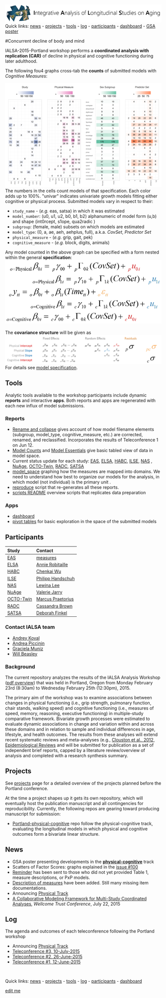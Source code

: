 
[![logl](libs/images/ialsa_long.png)](http://www.ialsa.org/)
Quick links: [news](#news)  -  [projects](#projects)  -  [tools](#tools)  -  [log](#log)  -  [participants](#participants)  -  [dashboard](http://shiny.ouhsc.edu/IALSA-2015-Portland/shiny/dashboard)  -  [GSA poster](https://github.com/IALSA/IALSA-2015-Portland/blob/master/projects/physical-cognitive/gsa_poster.md)

#Concurrent decline of body and mind  

IALSA-2015-Portland workshop performs a **coordinated analysis with replication (CAR)** of decline in physical and cognitive functioning during later adulthood.  

The following fou4 graphs cross-tab the **counts** of submitted models with *Cognitive Measures*:   

 [![model space 5D](./reports/model_space/figure_modelSpace5D/dashboard_tile_graph-1.png)](https://github.com/IALSA/IALSA-2015-Portland/blob/master/reports/model_space/Model-Space-5D.md)  
The numbers in the cells count models of that specification. Each color adds up to 100%. "univar" indicates univariate growth models fitting either cognitive or physical process. Submitted models vary in respect to their:  
 - ```study_name``` - (*e.g.* eas, satsa)  in which it was estimated  
 - ```model_number```: (u0, u1, u2, b0, b1, b2) alphanumeric of model form (u,b) and shape (int0rcept, s1ope, qua2radic )   
 - ```subgroup```: (female, male) subsets on which models are estimated    
 - ```model_type```: (0, a, ae, aeh, aehplus, full), a.k.a. *CovSet*, *Predictor Set* 
 - ```physical_measure``` - (*e.g.*  grip, gait, pek)    
 - ```cognitive_measure``` - (*e.g.*  block, digits, animals)   

 
Any model counted in the above graph can be specified with a form nested within the general **specification**:  
[![general_model_specification](./libs/images/general_model_specification.png)](./reports/model_specification/README.md)  
</br>
The **covariance structure** will be given as
[![general_model_specification](./libs/images/specification_covariance_structure.png)](./reports/model_specification/README.md)  
For  details see [model specification](./reports/model_specification/README.md).  


## Tools  
Analytic tools available to the workshop participants include dynamic **reports** and interactive **apps**. Both reports and apps are regenerated with each new influx of model submissions.  

### Reports 
 - [Rename and collapse](https://github.com/IALSA/IALSA-2015-Portland/blob/master/reports/rename_collapse/Track_renaming.md)  gives account of how model filename elements (subgroup, model_type, cognitive_measure, etc.) are corrected, renamed, and reclassified. Incorporates the results of Teleconference 1 on Jun 12.    
 - [Model Counts](http://htmlpreview.github.io/?https://github.com/IALSA/IALSA-2015-Portland/blob/master/reports/basic/counts.html)  and  [Model Essentials](http://htmlpreview.github.io/?https://github.com/IALSA/IALSA-2015-Portland/blob/master/reports/basic/essentials.html)  give basic tabled view of data in model space.   
 - Current status update for each study:
 [EAS](http://htmlpreview.github.io/?https://github.com/IALSA/IALSA-2015-Portland/blob/master/reports/individual/eas.html), [ELSA](http://htmlpreview.github.io/?https://github.com/IALSA/IALSA-2015-Portland/blob/master/reports/individual/elsa.html), [HABC](http://htmlpreview.github.io/?https://github.com/IALSA/IALSA-2015-Portland/blob/master/reports/individual/habc.html), 
 [ILSE](http://htmlpreview.github.io/?https://github.com/IALSA/IALSA-2015-Portland/blob/master/reports/individual/ilse.html), [NAS](http://htmlpreview.github.io/?https://github.com/IALSA/IALSA-2015-Portland/blob/master/reports/individual/nas.html) , 
 [NuAge](http://htmlpreview.github.io/?https://github.com/IALSA/IALSA-2015-Portland/blob/master/reports/individual/nuage.html),  [OCTO-Twin](http://htmlpreview.github.io/?https://github.com/IALSA/IALSA-2015-Portland/blob/master/reports/individual/octo.html),
 [RADC](http://htmlpreview.github.io/?https://github.com/IALSA/IALSA-2015-Portland/blob/master/reports/individual/radc.html),
 [SATSA](http://htmlpreview.github.io/?https://github.com/IALSA/IALSA-2015-Portland/blob/master/reports/individual/satsa.html)  
 - [model_space](https://raw.githubusercontent.com/IALSA/Portland-physical-cognitive/master/analysis/model_space/cog_domain_map/domain_map-1.png) graphing how the measures are mapped into domains. We need to understand how best to organize our models for the analysis, in which model (not individual) is the primary unit .    
 - [reproduce](./scripts/utility/reproduce.R) script that re-generates all these reports.   
 - [scripts README](./scripts/README.md) overview scripts that replicates data preparation  
 
### Apps  
 - [dashboard](http://shiny.ouhsc.edu/IALSA-2015-Portland/shiny/dashboard)  
 - [pivot tables](http://shiny.ouhsc.edu/IALSA-2015-Portland/shiny/pivotTable) for basic exploration in the space of the submitted models

## Participants
| Study | Contact |
| :---- | :------ |
| [EAS](http://htmlpreview.github.io/?https://github.com/IALSA/IALSA-2015-Portland/blob/master/reports/individual/eas.html) | [measures](./EAS/measures.md) |
| [ELSA](http://htmlpreview.github.io/?https://github.com/IALSA/IALSA-2015-Portland/blob/master/reports/individual/elsa.html) | [Annie Robitaille](mailto:annie.g.robitaille@gmail.com) |
| [HABC](http://htmlpreview.github.io/?https://github.com/IALSA/IALSA-2015-Portland/blob/master/reports/individual/habc.html) | [Chenkai Wu](mailto:chenkai.wu2010@gmail.com) |
| [ILSE](http://htmlpreview.github.io/?https://github.com/IALSA/IALSA-2015-Portland/blob/master/reports/individual/ilse.html) | [Philipp Handschuh](mailto:philipp.handschuh@uni-ulm.de) |
| [NAS](http://htmlpreview.github.io/?https://github.com/IALSA/IALSA-2015-Portland/blob/master/reports/individual/nas.html) | [Lewina Lee](mailto:lewina@bu.edu) |
| [NuAge](http://htmlpreview.github.io/?https://github.com/IALSA/IALSA-2015-Portland/blob/master/reports/individual/nuage.html) | [Valerie Jarry ](mailto:valerie.jarry@umontreal.ca ) |
| [OCTO-Twin](http://htmlpreview.github.io/?https://github.com/IALSA/IALSA-2015-Portland/blob/master/reports/individual/octo.html) | [Marcus Praetorius](mailto:marcus.praetorius@psy.gu.se) |
| [RADC](http://htmlpreview.github.io/?https://github.com/IALSA/IALSA-2015-Portland/blob/master/reports/individual/radc.html) | [Cassandra Brown](mailto:clb@uvic.ca) |
| [SATSA](http://htmlpreview.github.io/?https://github.com/IALSA/IALSA-2015-Portland/blob/master/reports/individual/satsa.html) | [Deborah Finkel](mailto:dfinkel@ius.edu) |

### Contact IALSA team

 - [Andrey Koval](mailto:andkov@uvic.ca)  
 - [Andrea Piccinin](mailto:piccinin@uvic.ca)   
 - [Graciela Muniz](mailto:gm299@cam.ac.uk)  
 - [Will Beasley](mailto:wibeasley@hotmail.com)  

### Background

The current repository analyzes the results of the IALSA Analysis Workshop ([pdf overview](https://www.dropbox.com/s/a8zmh70ybedyec6/IALSA%20Feb%202015%20Workshop%20Overview.pdf?dl=0)) that was  held in Portland, Oregon from Monday February 23rd (8:30am) to Wednesday February 25th (12:30pm), 2015. 

The primary aim of the workshop was to examine associations between changes in physical functioning (i.e., grip strength, pulmonary function, chair stands, walking speed) and cognitive functioning (i.e., measures of speed, memory, reasoning, executive functioning) in multiple-study comparative framework. Bivariate growth processes were estimated to evaluate dynamic associations in change and variation within and across these domains and in relation to sample and individual differences in age, lifestyle, and health outcomes. The results from these analyses will extend recent systematic reviews and meta-analyses (e.g., [Clouston et al., 2012, Epidemiological Reviews](https://www.dropbox.com/s/vfe7u2ez5oxp3ev/Clouston_2013_Epidemiol%20Rev.pdf?dl=0) and will be submitted for publication as a set of independent brief reports, capped by a literature review/overview of analysis and completed with a research synthesis summary.

## Projects

See [projects](./projects/README.md) page for a detailed overview of the projects planned before the Portland conference. 

At the time a project shapes up it gets its own repository, which will eventually host the publication manuscript and all contingencies for reproducibility. Currently, the following repos are gearing toward producing manuscript for submission:  
- [Portland-physical-cognitive](https://github.com/IALSA/Portland-physical-cognitive) repo follow the physical-cognitive track, evaluating the longitudinal models in which physical and cognitive outcomes form a bivariate linear structure. 
 


## News
 -  GSA poster presenting developments in the [**physical-cognitive**](./projects/physical-cognitive/README.md) track  
 - Scatters of Factor Scores: graphs explained in the [issue #100](https://github.com/IALSA/IALSA-2015-Portland/issues/100)
 - [Reminder](./projects/physical/reminder_160915.md) has been sent to those who did not yet provided Table 1, measure descriptions, or PxP models.   
 - [Description of measures](./studies/measures.md) have been added. Still many missing item documentations.
 - Announcing [Physical Track](https://github.com/IALSA/IALSA-2015-Portland/blob/master/projects/physical/announce.md)
 - [A Collaborative Modeling Framework for Multi-Study Coordinated Analyses](http://htmlpreview.github.io/?https://raw.githubusercontent.com/IALSA/IALSA-2015-Portland/master/talks/2015_presentations/22_July/A%20Collaborative%20Modeling%20Framework%20for%20Multi-Study%20Coordinated%20Analyses.html#/), *Wellcome Trust Conference*, July 22, 2015  


## Log 

The agenda and outcomes of each teleconference following the Portland workshop  
 - Announcing [Physical Track](https://github.com/IALSA/IALSA-2015-Portland/blob/master/projects/physical/announce.md)  
 - [Teleconference #3, 10-July-2015](./log.md)
 - [Teleconference #2, 26-June-2015](./log.md)
 - [Teleconference #1, 12-June-2015](./log.md#New) 

</br>  

Quick links: [news](#news)  -  [projects](#projects)  -  [tools](#tools)  -  [log](#log)  -  [participants](#participants)  -  [dashboard](http://shiny.ouhsc.edu/IALSA-2015-Portland/shiny/dashboard)

[edit me](https://github.com/IALSA/IALSA-2015-Portland/edit/master/README.md)
